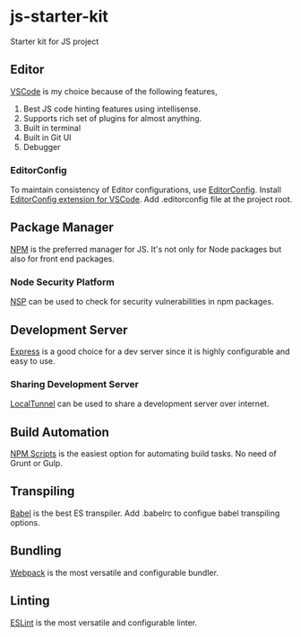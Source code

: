# js-starter-kit
Starter kit for JS project

## Editor
[VSCode](https://code.visualstudio.com/) is my choice because of the following features,
  1. Best JS code hinting features using intellisense.
  2. Supports rich set of plugins for almost anything.
  3. Built in terminal
  4. Built in Git UI
  5. Debugger

### EditorConfig
To maintain consistency of Editor configurations, use [EditorConfig](http://editorconfig.org/). Install [EditorConfig extension for VSCode](https://marketplace.visualstudio.com/items?itemName=EditorConfigTeam.EditorConfig). Add .editorconfig file at the project root.

## Package Manager
[NPM](https://www.npmjs.com/) is the preferred manager for JS. It's not only for Node packages but also for front end packages.

### Node Security Platform
[NSP](https://nodesecurity.io/) can be used to check for security vulnerabilities in npm packages.

## Development Server
[Express](http://expressjs.com/) is a good choice for a dev server since it is highly configurable and easy to use.

### Sharing Development Server
[LocalTunnel](https://localtunnel.github.io/www/) can be used to share a development server over internet.

## Build Automation
[NPM Scripts](https://www.npmjs.com/) is the easiest option for automating build tasks. No need of Grunt or Gulp.

## Transpiling
[Babel](https://babeljs.io/) is the best ES transpiler. Add .babelrc to configue babel transpiling options.

## Bundling
[Webpack](https://webpack.github.io/) is the most versatile and configurable bundler.

## Linting
[ESLint](http://eslint.org/) is the most versatile and configurable linter.
  
